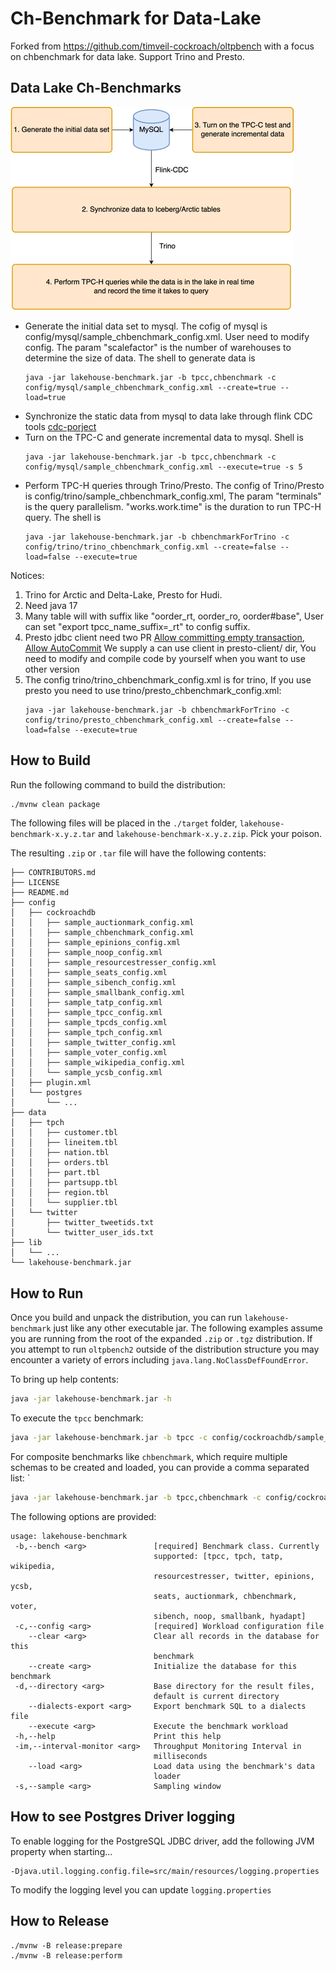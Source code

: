 # Ch-Benchmark for Data-Lake
Forked from https://github.com/timveil-cockroach/oltpbench with a focus on chbenchmark for data lake. Support Trino and Presto.
## Data Lake Ch-Benchmarks
![design](benchmark-design.png)

- Generate the initial data set to mysql. The cofig of mysql is config/mysql/sample_chbenchmark_config.xml. User need to
  modify config. The param "scalefactor" is the number of  warehouses to determine the size of data. The shell to generate
  data is 
  ```
  java -jar lakehouse-benchmark.jar -b tpcc,chbenchmark -c config/mysql/sample_chbenchmark_config.xml --create=true --load=true
  ```
- Synchronize the static data from mysql to data lake through flink CDC tools [cdc-porject]()
- Turn on the TPC-C and generate incremental data to mysql. Shell is 
  ```
  java -jar lakehouse-benchmark.jar -b tpcc,chbenchmark -c config/mysql/sample_chbenchmark_config.xml --execute=true -s 5
  ```
- Perform TPC-H queries through Trino/Presto. The config of Trino/Presto is config/trino/sample_chbenchmark_config.xml, 
  The param "terminals" is the query parallelism. "works.work.time" is the 
  duration to run TPC-H query. The shell is
  ```
  java -jar lakehouse-benchmark.jar -b chbenchmarkForTrino -c config/trino/trino_chbenchmark_config.xml --create=false --load=false --execute=true
  ```

Notices:
1. Trino for Arctic and Delta-Lake, Presto for Hudi.
2. Need java 17
3. Many table will with suffix like "oorder_rt, oorder_ro, oorder#base", User can set "export tpcc_name_suffix=_rt" to config suffix. 
4. Presto jdbc client need two PR [Allow committing empty transaction](https://github.com/prestodb/presto/pull/18136), [Allow AutoCommit](https://github.com/prestodb/presto/pull/18135)
   We supply a can use client in presto-client/ dir, You need to modify and compile code by yourself when you want to use other version
5. The config trino/trino_chbenchmark_config.xml is for trino, If you use presto you need to use trino/presto_chbenchmark_config.xml:
   ```
   java -jar lakehouse-benchmark.jar -b chbenchmarkForTrino -c config/trino/presto_chbenchmark_config.xml --create=false --load=false --execute=true
   ```


## How to Build
Run the following command to build the distribution:
```bash
./mvnw clean package
```

The following files will be placed in the `./target` folder, `lakehouse-benchmark-x.y.z.tar` and `lakehouse-benchmark-x.y.z.zip`.  Pick your poison.

The resulting `.zip` or `.tar` file will have the following contents: 

```text
├── CONTRIBUTORS.md
├── LICENSE
├── README.md
├── config
│   ├── cockroachdb
│   │   ├── sample_auctionmark_config.xml
│   │   ├── sample_chbenchmark_config.xml
│   │   ├── sample_epinions_config.xml
│   │   ├── sample_noop_config.xml
│   │   ├── sample_resourcestresser_config.xml
│   │   ├── sample_seats_config.xml
│   │   ├── sample_sibench_config.xml
│   │   ├── sample_smallbank_config.xml
│   │   ├── sample_tatp_config.xml
│   │   ├── sample_tpcc_config.xml
│   │   ├── sample_tpcds_config.xml
│   │   ├── sample_tpch_config.xml
│   │   ├── sample_twitter_config.xml
│   │   ├── sample_voter_config.xml
│   │   ├── sample_wikipedia_config.xml
│   │   └── sample_ycsb_config.xml
│   ├── plugin.xml
│   └── postgres
│       └── ...
├── data
│   ├── tpch
│   │   ├── customer.tbl
│   │   ├── lineitem.tbl
│   │   ├── nation.tbl
│   │   ├── orders.tbl
│   │   ├── part.tbl
│   │   ├── partsupp.tbl
│   │   ├── region.tbl
│   │   └── supplier.tbl
│   └── twitter
│       ├── twitter_tweetids.txt
│       └── twitter_user_ids.txt
├── lib
│   └── ...
└── lakehouse-benchmark.jar
```

## How to Run
Once you build and unpack the distribution, you can run `lakehouse-benchmark` just like any other executable jar.  The following examples assume you are running from the root of the expanded `.zip` or `.tgz` distribution.  If you attempt to run `oltpbench2` outside of the distribution structure you may encounter a variety of errors including `java.lang.NoClassDefFoundError`.

To bring up help contents:
```bash
java -jar lakehouse-benchmark.jar -h
```

To execute the `tpcc` benchmark:
```bash
java -jar lakehouse-benchmark.jar -b tpcc -c config/cockroachdb/sample_tpcc_config.xml --create=true --load=true --execute=true -s 5
```

For composite benchmarks like `chbenchmark`, which require multiple schemas to be created and loaded, you can provide a comma separated list: `
```bash
java -jar lakehouse-benchmark.jar -b tpcc,chbenchmark -c config/cockroachdb/sample_chbenchmark_config.xml --create=true --load=true --execute=true -s 5
```

The following options are provided:

```text
usage: lakehouse-benchmark
 -b,--bench <arg>               [required] Benchmark class. Currently
                                supported: [tpcc, tpch, tatp, wikipedia,
                                resourcestresser, twitter, epinions, ycsb,
                                seats, auctionmark, chbenchmark, voter,
                                sibench, noop, smallbank, hyadapt]
 -c,--config <arg>              [required] Workload configuration file
    --clear <arg>               Clear all records in the database for this
                                benchmark
    --create <arg>              Initialize the database for this benchmark
 -d,--directory <arg>           Base directory for the result files,
                                default is current directory
    --dialects-export <arg>     Export benchmark SQL to a dialects file
    --execute <arg>             Execute the benchmark workload
 -h,--help                      Print this help
 -im,--interval-monitor <arg>   Throughput Monitoring Interval in
                                milliseconds
    --load <arg>                Load data using the benchmark's data
                                loader
 -s,--sample <arg>              Sampling window
```

## How to see Postgres Driver logging
To enable logging for the PostgreSQL JDBC driver, add the following JVM property when starting...
```
-Djava.util.logging.config.file=src/main/resources/logging.properties
```
To modify the logging level you can update `logging.properties`

## How to Release
```
./mvnw -B release:prepare
./mvnw -B release:perform
```
